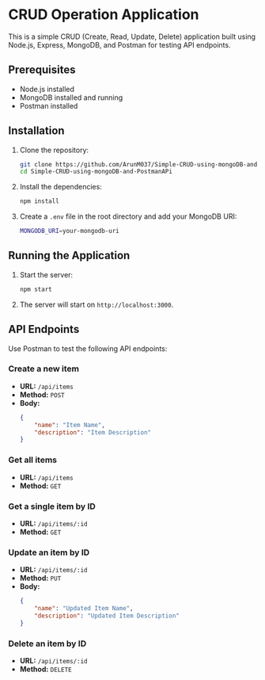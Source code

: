 # CRUD Operation Application

This is a simple CRUD (Create, Read, Update, Delete) application built using Node.js, Express, MongoDB, and Postman for testing API endpoints.

## Prerequisites

- Node.js installed
- MongoDB installed and running
- Postman installed

## Installation

1. Clone the repository:
    ```sh
    git clone https://github.com/ArunM037/Simple-CRUD-using-mongoDB-and-PostmanAPi.git
    cd Simple-CRUD-using-mongoDB-and-PostmanAPi
    ```

2. Install the dependencies:
    ```sh
    npm install
    ```

3. Create a `.env` file in the root directory and add your MongoDB URI:
    ```sh
    MONGODB_URI=your-mongodb-uri
    ```

## Running the Application

1. Start the server:
    ```sh
    npm start
    ```

2. The server will start on `http://localhost:3000`.

## API Endpoints

Use Postman to test the following API endpoints:

### Create a new item

- **URL:** `/api/items`
- **Method:** `POST`
- **Body:**
    ```json
    {
        "name": "Item Name",
        "description": "Item Description"
    }
    ```

### Get all items

- **URL:** `/api/items`
- **Method:** `GET`

### Get a single item by ID

- **URL:** `/api/items/:id`
- **Method:** `GET`

### Update an item by ID

- **URL:** `/api/items/:id`
- **Method:** `PUT`
- **Body:**
    ```json
    {
        "name": "Updated Item Name",
        "description": "Updated Item Description"
    }
    ```

### Delete an item by ID

- **URL:** `/api/items/:id`
- **Method:** `DELETE`


